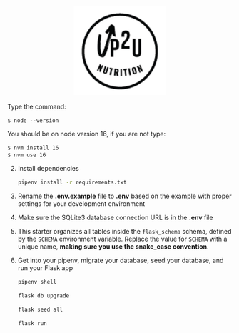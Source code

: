 <div align="center">
   <img src="/vite-project/public/images/logo.png" with="200" height="200" justify="center"/>
</div>

Type the command:
```
$ node --version
```
You should be on node version 16, if you are not type:
```
$ nvm install 16
$ nvm use 16
```

2. Install dependencies

      ```bash
      pipenv install -r requirements.txt
      ```

3. Rename the **.env.example** file to **.env** based on the example with proper settings for your
   development environment

4. Make sure the SQLite3 database connection URL is in the **.env** file

5. This starter organizes all tables inside the `flask_schema` schema, defined
   by the `SCHEMA` environment variable.  Replace the value for
   `SCHEMA` with a unique name, **making sure you use the snake_case
   convention**.

6. Get into your pipenv, migrate your database, seed your database, and run your Flask app

   ```bash
   pipenv shell
   ```

   ```bash
   flask db upgrade
   ```

   ```bash
   flask seed all
   ```

   ```bash
   flask run
   ```

